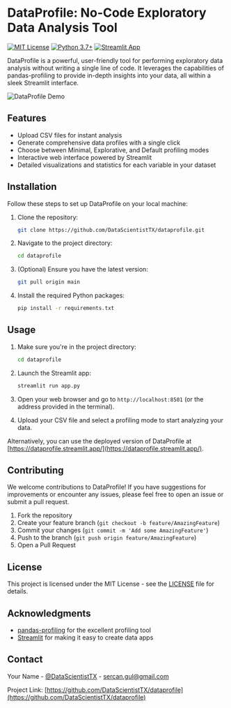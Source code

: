# DataProfile: No-Code Exploratory Data Analysis Tool

[![MIT License](https://img.shields.io/badge/License-MIT-green.svg)](https://choosealicense.com/licenses/mit/)
[![Python 3.7+](https://img.shields.io/badge/python-3.7+-blue.svg)](https://www.python.org/downloads/release/python-370/)
[![Streamlit App](https://static.streamlit.io/badges/streamlit_badge_black_white.svg)](https://dataprofile.streamlit.app/)

DataProfile is a powerful, user-friendly tool for performing exploratory data analysis without writing a single line of code. It leverages the capabilities of pandas-profiling to provide in-depth insights into your data, all within a sleek Streamlit interface.

![DataProfile Demo](https://github.com/DataScientistTX/dataprofile/blob/main/gif.gif)

## Features

- Upload CSV files for instant analysis
- Generate comprehensive data profiles with a single click
- Choose between Minimal, Explorative, and Default profiling modes
- Interactive web interface powered by Streamlit
- Detailed visualizations and statistics for each variable in your dataset

## Installation

Follow these steps to set up DataProfile on your local machine:

1. Clone the repository:
   ```bash
   git clone https://github.com/DataScientistTX/dataprofile.git
   ```

2. Navigate to the project directory:
   ```bash
   cd dataprofile
   ```

3. (Optional) Ensure you have the latest version:
   ```bash
   git pull origin main
   ```

4. Install the required Python packages:
   ```bash
   pip install -r requirements.txt
   ```

## Usage

1. Make sure you're in the project directory:
   ```bash
   cd dataprofile
   ```

2. Launch the Streamlit app:
   ```bash
   streamlit run app.py
   ```

3. Open your web browser and go to `http://localhost:8501` (or the address provided in the terminal).

4. Upload your CSV file and select a profiling mode to start analyzing your data.

Alternatively, you can use the deployed version of DataProfile at [https://dataprofile.streamlit.app/](https://dataprofile.streamlit.app/).

## Contributing

We welcome contributions to DataProfile! If you have suggestions for improvements or encounter any issues, please feel free to open an issue or submit a pull request.

1. Fork the repository
2. Create your feature branch (`git checkout -b feature/AmazingFeature`)
3. Commit your changes (`git commit -m 'Add some AmazingFeature'`)
4. Push to the branch (`git push origin feature/AmazingFeature`)
5. Open a Pull Request

## License

This project is licensed under the MIT License - see the [LICENSE](LICENSE) file for details.

## Acknowledgments

- [pandas-profiling](https://github.com/pandas-profiling/pandas-profiling) for the excellent profiling tool
- [Streamlit](https://streamlit.io/) for making it easy to create data apps

## Contact

Your Name - [@DataScientistTX](https://x.com/DataScientistTX) - sercan.gul@gmail.com

Project Link: [https://github.com/DataScientistTX/dataprofile](https://github.com/DataScientistTX/dataprofile)